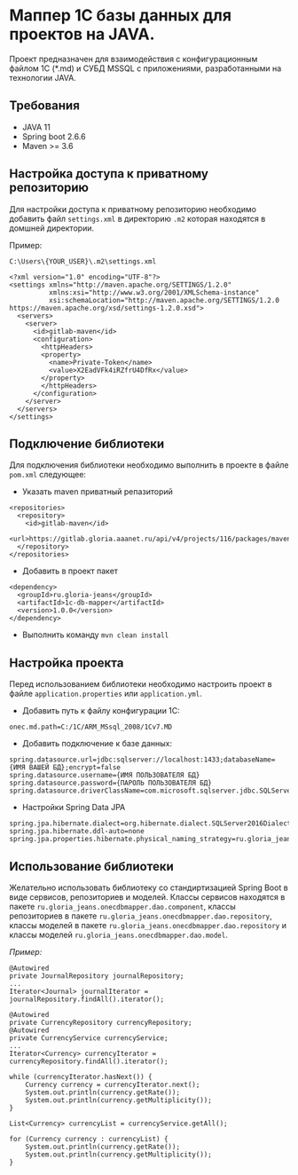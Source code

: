 # Маппер 1С базы данных для проектов на JAVA.
Проект предназначен для взаимодействия с конфигурационным файлом 1С (*.md) и СУБД MSSQL с приложениями, разработанными на технологии JAVA.
## Требования
- JAVA 11
- Spring boot 2.6.6
- Maven >= 3.6
## Настройка доступа к приватному репозиторию
Для настройки доступа к приватному репозиторию необходимо добавить файл `settings.xml` в директорию `.m2` которая находятся в домшней директории.

Пример:

```
C:\Users\{YOUR_USER}\.m2\settings.xml
``` 
```
<?xml version="1.0" encoding="UTF-8"?>
<settings xmlns="http://maven.apache.org/SETTINGS/1.2.0"
          xmlns:xsi="http://www.w3.org/2001/XMLSchema-instance"
          xsi:schemaLocation="http://maven.apache.org/SETTINGS/1.2.0 https://maven.apache.org/xsd/settings-1.2.0.xsd">
  <servers>
    <server>
      <id>gitlab-maven</id>
      <configuration>
        <httpHeaders>
        <property>
          <name>Private-Token</name>
          <value>X2EadVFk4iRZfrU4DfRx</value>
        </property>
        </httpHeaders>
      </configuration>
    </server>
  </servers>
</settings>
```
## Подключение библиотеки
Для подключения библиотеки необходимо выполнить в проекте в файле `pom.xml` следующее:
- Указать maven приватный репазиторий
```
<repositories>
  <repository>
    <id>gitlab-maven</id>
    <url>https://gitlab.gloria.aaanet.ru/api/v4/projects/116/packages/maven</url>
  </repository>
</repositories>
```
- Добавить в проект пакет
```
<dependency>
  <groupId>ru.gloria-jeans</groupId>
  <artifactId>1c-db-mapper</artifactId>
  <version>1.0.0</version>
</dependency>
```
- Выполнить команду `mvn clean install`
## Настройка проекта
Перед использованием библиотеки необходимо настроить проект в файле `application.properties` или `application.yml`.
- Добавить путь к файлу конфигурации 1С:
```
onec.md.path=C:/1С/ARM_MSsql_2008/1Cv7.MD
```
- Добавить подключение к базе данных:
```
spring.datasource.url=jdbc:sqlserver://localhost:1433;databaseName={ИМЯ ВАШЕЙ БД};encrypt=false
spring.datasource.username={ИМЯ ПОЛЬЗОВАТЕЛЯ БД}
spring.datasource.password={ПАРОЛЬ ПОЛЬЗОВАТЕЛЯ БД}
spring.datasource.driverClassName=com.microsoft.sqlserver.jdbc.SQLServerDriver
```
- Настройки Spring Data JPA
```
spring.jpa.hibernate.dialect=org.hibernate.dialect.SQLServer2016Dialect
spring.jpa.hibernate.ddl-auto=none
spring.jpa.properties.hibernate.physical_naming_strategy=ru.gloria_jeans.onecdbmapper.NamingStrategy
```
## Использование библиотеки
Желательно использовать библиотеку со стандиртизацией Spring Boot в виде сервисов, репозиториев и моделей.
Классы сервисов находятся в пакете `ru.gloria_jeans.onecdbmapper.dao.component`, классы репозиториев в пакете `ru.gloria_jeans.onecdbmapper.dao.repository`, 
классы моделей в пакете `ru.gloria_jeans.onecdbmapper.dao.repository` и классы моделей `ru.gloria_jeans.onecdbmapper.dao.model`.

_Пример:_
```
@Autowired
private JournalRepository journalRepository;
...
Iterator<Journal> journalIterator = journalRepository.findAll().iterator();
```
```
@Autowired
private CurrencyRepository currencyRepository;
@Autowired
private CurrencyService currencyService;
...
Iterator<Currency> currencyIterator = currencyRepository.findAll().iterator();

while (currencyIterator.hasNext()) {
    Currency currency = currencyIterator.next();
    System.out.println(currency.getRate());
    System.out.println(currency.getMultiplicity());
}

List<Currency> currencyList = currencyService.getAll();

for (Currency currency : currencyList) {
    System.out.println(currency.getRate());
    System.out.println(currency.getMultiplicity());
}
```
